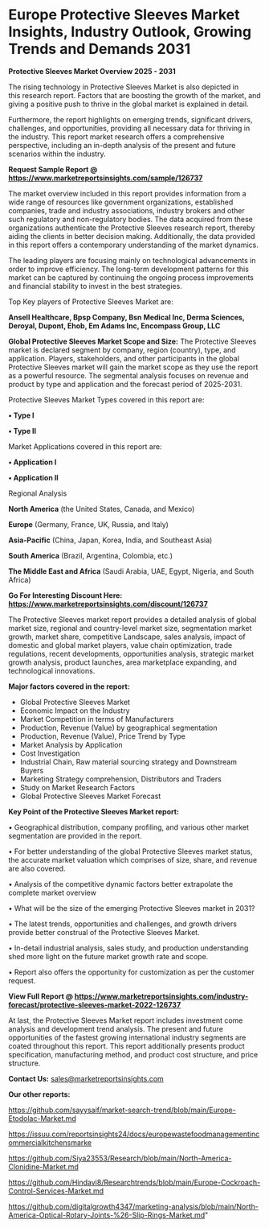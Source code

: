 # Europe Protective Sleeves Market Insights, Industry Outlook, Growing Trends and Demands 2031

<Strong> Protective Sleeves Market Overview 2025 - 2031</strong>

The rising technology in Protective Sleeves Market is also depicted in this research report. Factors that are boosting the growth of the market, and giving a positive push to thrive in the global market is explained in detail.

Furthermore, the report highlights on emerging trends, significant drivers, challenges, and opportunities, providing all necessary data for thriving in the industry. This report market research offers a comprehensive perspective, including an in-depth analysis of the present and future scenarios within the industry.

<strong>Request Sample Report @ <a href=https://www.marketreportsinsights.com/sample/126737>https://www.marketreportsinsights.com/sample/126737</a></strong>

The market overview included in this report provides information from a wide range of resources like government organizations, established companies, trade and industry associations, industry brokers and other such regulatory and non-regulatory bodies. The data acquired from these organizations authenticate the Protective Sleeves research report, thereby aiding the clients in better decision making. Additionally, the data provided in this report offers a contemporary understanding of the market dynamics.

The leading players are focusing mainly on technological advancements in order to improve efficiency. The long-term development patterns for this market can be captured by continuing the ongoing process improvements and financial stability to invest in the best strategies.

Top Key players of Protective Sleeves Market are:

<strong>Ansell Healthcare, Bpsp Company, Bsn Medical Inc, Derma Sciences, Deroyal, Dupont, Ehob, Em Adams Inc, Encompass Group, LLC</strong>

<strong><b>Global Protective Sleeves Market Scope and Size:</b></strong>
The Protective Sleeves market is declared segment by company, region (country), type, and application. Players, stakeholders, and other participants in the global Protective Sleeves market will gain the market scope as they use the report as a powerful resource. The segmental analysis focuses on revenue and product by type and application and the forecast period of 2025-2031.

Protective Sleeves Market Types covered in this report are:

<strong>• Type I

• Type II</strong>

Market Applications covered in this report are:

<strong>• Application I

• Application II</strong> 

Regional Analysis

<strong>North America</strong> (the United States, Canada, and Mexico)

<strong>Europe</strong> (Germany, France, UK, Russia, and Italy)

<strong>Asia-Pacific</strong> (China, Japan, Korea, India, and Southeast Asia)

<strong>South America</strong> (Brazil, Argentina, Colombia, etc.)

<strong>The Middle East and Africa</strong> (Saudi Arabia, UAE, Egypt, Nigeria, and South Africa)

<strong>Go For Interesting Discount Here: <a href=https://www.marketreportsinsights.com/discount/126737>https://www.marketreportsinsights.com/discount/126737</a></strong>

The Protective Sleeves market report provides a detailed analysis of global market size, regional and country-level market size, segmentation market growth, market share, competitive Landscape, sales analysis, impact of domestic and global market players, value chain optimization, trade regulations, recent developments, opportunities analysis, strategic market growth analysis, product launches, area marketplace expanding, and technological innovations.

<strong><b>Major factors covered in the report:</b></strong>
<ul>
  <li>Global Protective Sleeves Market </li>
  <li>Economic Impact on the Industry</li>
  <li>Market Competition in terms of Manufacturers</li>
  <li>Production, Revenue (Value) by geographical segmentation</li>
  <li>Production, Revenue (Value), Price Trend by Type</li>
  <li>Market Analysis by Application</li>
  <li>Cost Investigation</li>
  <li>Industrial Chain, Raw material sourcing strategy and Downstream Buyers</li>
  <li>Marketing Strategy comprehension, Distributors and Traders</li>
  <li>Study on Market Research Factors</li>
  <li>Global Protective Sleeves Market Forecast</li>
</ul>

<strong><b>Key Point of the Protective Sleeves Market report:</b></strong>

• Geographical distribution, company profiling, and various other market segmentation are provided in the report.

• For better understanding of the global Protective Sleeves market status, the accurate market valuation which comprises of size, share, and revenue are also covered.

• Analysis of the competitive dynamic factors better extrapolate the complete market overview

• What will be the size of the emerging Protective Sleeves market in 2031?

• The latest trends, opportunities and challenges, and growth drivers provide better construal of the Protective Sleeves Market.

• In-detail industrial analysis, sales study, and production understanding shed more light on the future market growth rate and scope.

• Report also offers the opportunity for customization as per the customer request.

<strong><b>View Full Report @ <a href=https://www.marketreportsinsights.com/industry-forecast/protective-sleeves-market-2022-126737>https://www.marketreportsinsights.com/industry-forecast/protective-sleeves-market-2022-126737</a></b></strong>


At last, the Protective Sleeves Market report includes investment come analysis and development trend analysis. The present and future opportunities of the fastest growing international industry segments are coated throughout this report. This report additionally presents product specification, manufacturing method, and product cost structure, and price structure.

<strong>Contact Us:</strong>
sales@marketreportsinsights.com

<strong>Our other reports:</strong>

<a href=https://github.com/sayysaif/market-search-trend/blob/main/Europe-Etodolac-Market.md>https://github.com/sayysaif/market-search-trend/blob/main/Europe-Etodolac-Market.md</a>

<a href=https://issuu.com/reportsinsights24/docs/europewastefoodmanagementincommercialkitchensmarke>https://issuu.com/reportsinsights24/docs/europewastefoodmanagementincommercialkitchensmarke</a>

<a href=https://github.com/Siya23553/Research/blob/main/North-America-Clonidine-Market.md>https://github.com/Siya23553/Research/blob/main/North-America-Clonidine-Market.md</a>

<a href=https://github.com/Hindavi8/Researchtrends/blob/main/Europe-Cockroach-Control-Services-Market.md>https://github.com/Hindavi8/Researchtrends/blob/main/Europe-Cockroach-Control-Services-Market.md</a>

<a href=https://github.com/digitalgrowth4347/marketing-analysis/blob/main/North-America-Optical-Rotary-Joints-%26-Slip-Rings-Market.md>https://github.com/digitalgrowth4347/marketing-analysis/blob/main/North-America-Optical-Rotary-Joints-%26-Slip-Rings-Market.md</a>"

